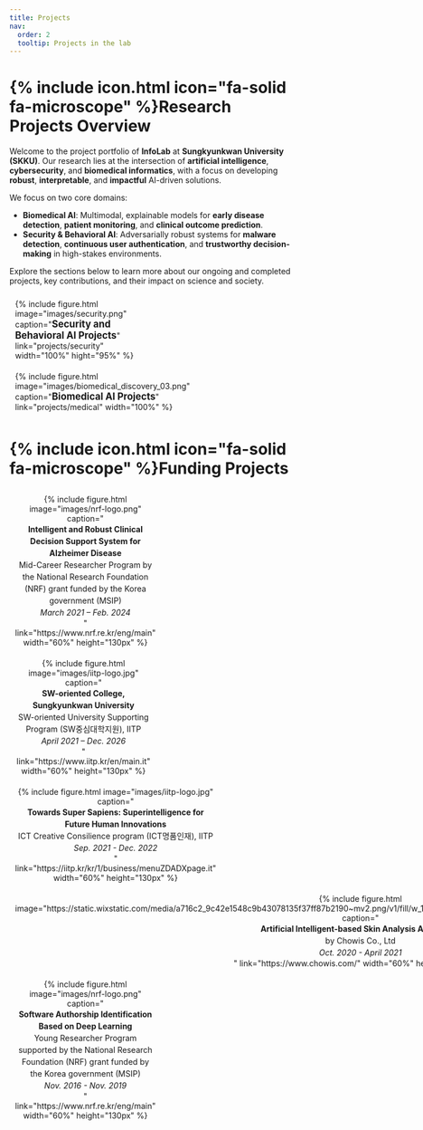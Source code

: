 ```yaml
---
title: Projects
nav:
  order: 2
  tooltip: Projects in the lab
---
```


# {% include icon.html icon="fa-solid fa-microscope" %}Research Projects Overview

Welcome to the project portfolio of **InfoLab** at **Sungkyunkwan University (SKKU)**. Our research lies at the intersection of **artificial intelligence**, **cybersecurity**, and **biomedical informatics**, with a focus on developing **robust**, **interpretable**, and **impactful** AI-driven solutions.

We focus on two core domains:

- **Biomedical AI**: Multimodal, explainable models for **early disease detection**, **patient monitoring**, and **clinical outcome prediction**.
- **Security & Behavioral AI**: Adversarially robust systems for **malware detection**, **continuous user authentication**, and **trustworthy decision-making** in high-stakes environments.

Explore the sections below to learn more about our ongoing and completed projects, key contributions, and their impact on science and society.


<div style="display: flex; flex-wrap: wrap; justify-content: space-between;">

  <div style="flex: 0 0 48%; padding: 10px;">
    {% include figure.html
      image="images/security.png"
      caption="<span style='font-weight: bold; font-size: 1.2em;'>Security and Behavioral AI Projects</span>"
      link="projects/security"
      width="100%"
      hight="95%"
    %}
  </div>
  
  <div style="flex: 0 0 48%; padding: 10px;">
    {% include figure.html
      image="images/biomedical_discovery_03.png"
      caption="<span style='font-weight: bold; font-size: 1.2em;'>Biomedical AI Projects</span>"
      link="projects/medical"
      width="100%"
    %}
  </div>

</div>


# {% include icon.html icon="fa-solid fa-microscope" %}Funding Projects

<div style="display: flex; flex-wrap: wrap; justify-content: space-between; align-items: flex-start;">

  <div style="flex: 0 0 48%; padding: 10px; text-align: center;">
    {% include figure.html
      image="images/nrf-logo.png"
      caption="<div style='font-size: 1em; line-height: 1.5;'>
                  <strong>Intelligent and Robust Clinical Decision Support System for Alzheimer Disease</strong><br>
                  Mid-Career Researcher Program by the National Research Foundation (NRF) grant funded by the Korea government (MSIP)<br>
                  <em>March 2021 – Feb. 2024</em>
               </div>"
      link="https://www.nrf.re.kr/eng/main"
      width="60%"
      height="130px"
    %}
  </div>

  <div style="flex: 0 0 48%; padding: 10px; text-align: center;">
    {% include figure.html
      image="images/iitp-logo.jpg"
      caption="<div style='font-size: 1em; line-height: 1.5;'>
                  <strong>SW-oriented College, Sungkyunkwan University</strong><br>
                  SW-oriented University Supporting Program (SW중심대학지원), IITP<br>
                  <em>April 2021 – Dec. 2026</em>
               </div>"
      link="https://www.iitp.kr/en/main.it"
      width="60%"
      height="130px"
    %}
  </div>

  <div style="flex: 0 0 48%; padding: 10px; text-align: center;">
    {% include figure.html
      image="images/iitp-logo.jpg"
      caption="<div style='font-size: 1em; line-height: 1.5;'>
                  <strong>Towards Super Sapiens: Superintelligence for Future Human Innovations</strong><br>
                  ICT Creative Consilience program (ICT명품인재), IITP<br>
                  <em>Sep. 2021 - Dec. 2022</em>
               </div>"
      link="https://iitp.kr/kr/1/business/menuZDADXpage.it"
      width="60%"
      height="130px"
    %}
  </div>

  <div style="flex: 0 0 48%; padding: 10px; text-align: center;">
    {% include figure.html
      image="https://static.wixstatic.com/media/a716c2_9c42e1548c9b43078135f37ff87b2190~mv2.png/v1/fill/w_127,h_31,al_c,q_85,usm_0.66_1.00_0.01,enc_avif,quality_auto/chowislogo.png"
      caption="<div style='font-size: 1em; line-height: 1.5;'>
                  <strong>Artificial Intelligent-based Skin Analysis Algorithms</strong><br>
                  by Chowis Co., Ltd<br>
                  <em>Oct. 2020 - April 2021</em>
               </div>"
      link="https://www.chowis.com/"
      width="60%"
      height="130px"
    %}
  </div>

  <div style="flex: 0 0 48%; padding: 10px; text-align: center;">
    {% include figure.html
      image="images/nrf-logo.png"
      caption="<div style='font-size: 1em; line-height: 1.5;'>
                  <strong>Software Authorship Identification Based on Deep Learning</strong><br>
                  Young Researcher Program supported by the National Research Foundation (NRF) grant funded by the Korea government (MSIP)<br>
                  <em>Nov. 2016 - Nov. 2019</em>
               </div>"
      link="https://www.nrf.re.kr/eng/main"
      width="60%"
      height="130px"
    %}
  </div>

</div>
